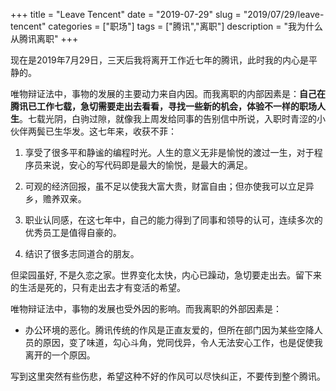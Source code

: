 +++
title = "Leave Tencent"
date = "2019-07-29"
slug = "2019/07/29/leave-tencent"
categories = ["职场"]
tags = ["腾讯","离职"]
description = "我为什么从腾讯离职"
+++


现在是2019年7月29日，三天后我将离开工作近七年的腾讯，此时我的内心是平静的。

唯物辩证法中，事物的发展的主要动力来自内因。而我离职的内部因素是：**自己在腾讯已工作七载，急切需要走出去看看，寻找一些新的机会，体验不一样的职场人生**。七载光阴，白驹过隙，就像我上周发给同事的告别信中所说，入职时青涩的小伙伴两鬓已生华发。这七年来，收获不菲：

1. 享受了很多平和静谧的编程时光。人生的意义无非是愉悦的渡过一生，对于程序员来说，安心的写代码即是最大的愉悦，是最大的满足。

2. 可观的经济回报，虽不足以使我大富大贵，财富自由；但亦使我可以立足异乡，赡养双亲。

3. 职业认同感，在这七年中，自己的能力得到了同事和领导的认可，连续多次的优秀员工是值得自豪的。

4. 结识了很多志同道合的朋友。

但梁园虽好, 不是久恋之家。世界变化太快，内心已躁动，急切要走出去。留下来的生活是死的，只有走出去才有变活的希望。

唯物辩证法中，事物的发展也受外因的影响。而我离职的外部因素是：

* 办公环境的恶化。腾讯传统的作风是正直友爱的，但所在部门因为某些空降人员的原因，变了味道，勾心斗角，党同伐异，令人无法安心工作，也是促使我离开的一个原因。

写到这里突然有些伤悲，希望这种不好的作风可以尽快纠正，不要传到整个腾讯。

